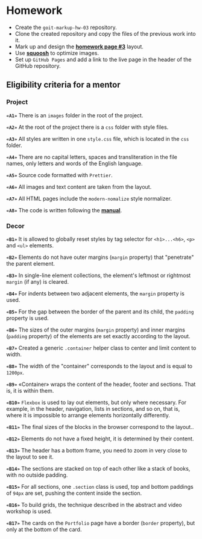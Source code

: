 # Homework

- Create the `goit-markup-hw-03` repository.
- Clone the created repository and copy the files of the previous work into it.
- Mark up and design the
  [**homework page #3**](<https://www.figma.com/file/0uRxYENU9pFeOsq0U0u4IJ/Web-Studio-(Version-2.1)-(Copy)?node-id=1%3A94&t=n8caq0fLIVLTvHKC-0>)
  layout.
- Use [**squoosh**](https://squoosh.app/) to optimize images.
- Set up `GitHub Pages` and add a link to the live page in the header of the GitHub repository.

## Eligibility criteria for a mentor

### Project

**`«A1»`** There is an `images` folder in the root of the project.

**`«A2»`** At the root of the project there is a `css` folder with style files.

**`«A3»`** All styles are written in one `style.css` file, which is located in the `css` folder.

**`«A4»`** There are no capital letters, spaces and transliteration in the file names, only letters
and words of the English language.

**`«A5»`** Source code formatted with `Prettier`.

**`«A6»`** All images and text content are taken from the layout.

**`«A7»`** All HTML pages include the `modern-nomalize` style normalizer.

**`«A8»`** The code is written following the [**manual**](https://codeguide.co/).

### Decor

**`«B1»`** It is allowed to globally reset styles by tag selector for `<h1>...<h6>`, `<p>` and
`<ul>` elements.

**`«B2»`** Elements do not have outer margins (`margin` property) that "penetrate" the parent
element.

**`«B3»`** In single-line element collections, the element's leftmost or rightmost `margin` (if any)
is cleared.

**`«B4»`** For indents between two adjacent elements, the `margin` property is used.

**`«B5»`** For the gap between the border of the parent and its child, the `padding` property is
used.

**`«B6»`** The sizes of the outer margins (`margin` property) and inner margins (`padding` property)
of the elements are set exactly according to the layout.

**`«B7»`** Created a generic `.container` helper class to center and limit content to width.

**`«B8»`** The width of the "container" corresponds to the layout and is equal to `1200px`.

**`«B9»`** «Container» wraps the content of the header, footer and sections. That is, it is within
them.

**`«B10»`** `Flexbox` is used to lay out elements, but only where necessary. For example, in the
header, navigation, lists in sections, and so on, that is, where it is impossible to arrange
elements horizontally differently.

**`«B11»`** The final sizes of the blocks in the browser correspond to the layout..

**`«B12»`** Elements do not have a fixed height, it is determined by their content.

**`«B13»`** The header has a bottom frame, you need to zoom in very close to the layout to see it.

**`«B14»`** The sections are stacked on top of each other like a stack of books, with no outside
padding.

**`«B15»`** For all sections, one `.section` class is used, top and bottom paddings of `94px` are
set, pushing the content inside the section.

**`«B16»`** To build grids, the technique described in the abstract and video workshop is used.

**`«B17»`** The cards on the `Portfolio` page have a border (`border` property), but only at the
bottom of the card.
